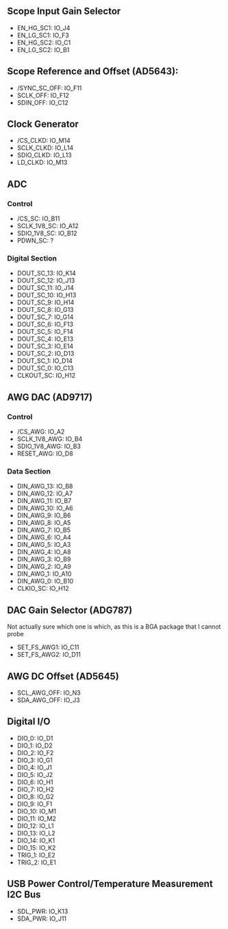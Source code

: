 ## Scope Input Gain Selector
- EN_HG_SC1: IO_J4
- EN_LG_SC1: IO_F3
- EN_HG_SC2: IO_C1
- EN_LG_SC2: IO_B1

## Scope Reference and Offset (AD5643):
- /SYNC_SC_OFF: IO_F11
- SCLK_OFF: IO_F12
- SDIN_OFF: IO_C12

## Clock Generator
- /CS_CLKD: IO_M14
- SCLK_CLKD: IO_L14
- SDIO_CLKD: IO_L13
- LD_CLKD: IO_M13

## ADC
### Control
- /CS_SC: IO_B11
- SCLK_1V8_SC: IO_A12
- SDIO_1V8_SC: IO_B12
- PDWN_SC: ?

### Digital Section
- DOUT_SC_13: IO_K14
- DOUT_SC_12: IO_J13
- DOUT_SC_11: IO_J14
- DOUT_SC_10: IO_H13
- DOUT_SC_9: IO_H14
- DOUT_SC_8: IO_G13
- DOUT_SC_7: IO_G14
- DOUT_SC_6: IO_F13
- DOUT_SC_5: IO_F14
- DOUT_SC_4: IO_E13
- DOUT_SC_3: IO_E14
- DOUT_SC_2: IO_D13
- DOUT_SC_1: IO_D14
- DOUT_SC_0: IO_C13
- CLKOUT_SC: IO_H12

## AWG DAC (AD9717)
### Control
- /CS_AWG: IO_A2
- SCLK_1V8_AWG: IO_B4
- SDIO_1V8_AWG: IO_B3
- RESET_AWG: IO_D8

### Data Section
- DIN_AWG_13: IO_B8
- DIN_AWG_12: IO_A7
- DIN_AWG_11: IO_B7
- DIN_AWG_10: IO_A6
- DIN_AWG_9: IO_B6
- DIN_AWG_8: IO_A5
- DIN_AWG_7: IO_B5
- DIN_AWG_6: IO_A4
- DIN_AWG_5: IO_A3
- DIN_AWG_4: IO_A8
- DIN_AWG_3: IO_B9
- DIN_AWG_2: IO_A9
- DIN_AWG_1: IO_A10
- DIN_AWG_0: IO_B10
- CLKIO_SC: IO_H12

## DAC Gain Selector (ADG787)
Not actually sure which one is which, as this is a BGA package that I cannot probe
- SET_FS_AWG1: IO_C11
- SET_FS_AWG2: IO_D11

## AWG DC Offset (AD5645)
- SCL_AWG_OFF: IO_N3
- SDA_AWG_OFF: IO_J3

## Digital I/O
- DIO_0: IO_D1
- DIO_1: IO_D2
- DIO_2: IO_F2
- DIO_3: IO_G1
- DIO_4: IO_J1
- DIO_5: IO_J2
- DIO_6: IO_H1
- DIO_7: IO_H2
- DIO_8: IO_G2
- DIO_9: IO_F1
- DIO_10: IO_M1 
- DIO_11: IO_M2
- DIO_12: IO_L1
- DIO_13: IO_L2
- DIO_14: IO_K1
- DIO_15: IO_K2
- TRIG_1: IO_E2
- TRIG_2: IO_E1

## USB Power Control/Temperature Measurement I2C Bus
- SDL_PWR: IO_K13
- SDA_PWR: IO_J11
